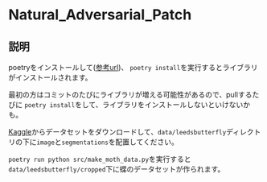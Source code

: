 # Natural_Adversarial_Patch

## 説明

poetryをインストールして([参考url](https://qiita.com/ksato9700/items/b893cf1db83605898d8a))、
```poetry install```を実行するとライブラリがインストールされます。

最初の方はコミットのたびにライブラリが増える可能性があるので、pullするたびに
```poetry install```をして、ライブラリをインストールしないといけないかも。

[Kaggle](https://www.kaggle.com/datasets/veeralakrishna/butterfly-dataset)からデータセットをダウンロードして、```data/leedsbutterfly```ディレクトリの下に```image```と```segmentations```を配置してください。

```poetry run python src/make_moth_data.py```を実行すると```data/leedsbutterfly/cropped```下に蝶のデータセットが作られます。
